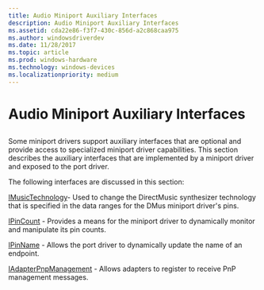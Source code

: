 ```yaml
---
title: Audio Miniport Auxiliary Interfaces
description: Audio Miniport Auxiliary Interfaces
ms.assetid: cda22e86-f3f7-430c-856d-a2c868caa975
ms.author: windowsdriverdev
ms.date: 11/28/2017
ms.topic: article
ms.prod: windows-hardware
ms.technology: windows-devices
ms.localizationpriority: medium
---
```


# Audio Miniport Auxiliary Interfaces


## <span id="ddk_audio_miniport_auxiliary_interfaces_ks"></span><span id="DDK_AUDIO_MINIPORT_AUXILIARY_INTERFACES_KS"></span>


Some miniport drivers support auxiliary interfaces that are optional and provide access to specialized miniport driver capabilities. This section describes the auxiliary interfaces that are implemented by a miniport driver and exposed to the port driver.

The following interfaces are discussed in this section:

[IMusicTechnology](https://msdn.microsoft.com/library/windows/hardware/ff536778)- Used to change the DirectMusic synthesizer technology that is specified in the data ranges for the DMus miniport driver's pins.

[IPinCount](https://msdn.microsoft.com/library/windows/hardware/ff536832) - Provides a means for the miniport driver to dynamically monitor and manipulate its pin counts.

[IPinName](https://msdn.microsoft.com/library/windows/hardware/ff536840) - Allows the port driver to dynamically update the name of an endpoint.

[IAdapterPnpManagement](https://msdn.microsoft.com/library/windows/hardware/mt604850) - Allows adapters to register to receive PnP management messages.

 

 





